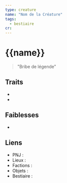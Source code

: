 ```yaml
---
type: creature
name: "Nom de la Créature"
tags:
  - bestiaire
cr: 
---
```


# {{name}}

> "Bribe de légende"

## Traits
- 
- 

## Faiblesses
- 

## Liens
- PNJ : 
- Lieux : 
- Factions : 
- Objets : 
- Bestiaire : 


